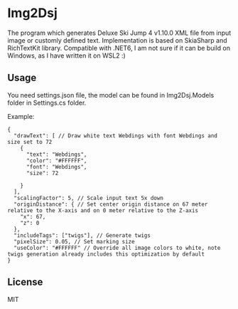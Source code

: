 # Img2Dsj

The program which generates Deluxe Ski Jump 4 v1.10.0 XML file from input image or customly defined text. Implementation is based on SkiaSharp and RichTextKit library. Compatible with .NET6, I am not sure if it can be build on Windows, as I have written it on WSL2 :)

## Usage

You need settings.json file, the model can be found in Img2Dsj.Models folder in Settings.cs folder.

Example:
```jsonc
{
  "drawText": [ // Draw white text Webdings with font Webdings and size set to 72
    {
      "text": "Webdings",
      "color": "#FFFFFF",
      "font": "Webdings",
      "size": 72
      
    }
  ],
  "scalingFactor": 5, // Scale input text 5x down
  "originDistance": { // Set center origin distance on 67 meter relative to the X-axis and on 0 meter relative to the Z-axis
    "x": 67,
    "z": 0
  },
  "includeTags": ["twigs"], // Generate twigs
  "pixelSize": 0.05, // Set marking size
  "useColor": "#FFFFFF" // Override all image colors to white, note twigs generation already includes this optimization by default
}
```

## License

MIT